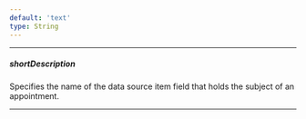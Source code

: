 ```yaml
---
default: 'text'
type: String
---
```

---
##### shortDescription
Specifies the name of the data source item field that holds the subject of an appointment.

---
